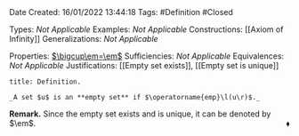 <br />
<br />

Date Created: 16/01/2022 13:44:18
Tags: #Definition #Closed

Types: _Not Applicable_
Examples: _Not Applicable_ 
Constructions: [[Axiom of Infinity]]
Generalizations: _Not Applicable_

Properties: [$\bigcup\em=\em$](Union%20of%20empty%20set%20is%20empty.md)
Sufficiencies: _Not Applicable_
Equivalences: _Not Applicable_
Justifications: [[Empty set exists]], [[Empty set is unique]]

``` ad-Definition
title: Definition.

_A set $u$ is an **empty set** if $\operatorname{emp}\l(u\r)$._

```

**Remark.** Since the empty set exists and is unique, it can be denoted by $\em$.<span style="float:right;">$\blacklozenge$</span>
